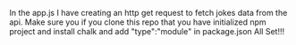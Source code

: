 In the app.js I have creating an http get request to fetch jokes data from the api.
Make sure you if you clone this repo that you have initialized npm project and install chalk and add "type":"module" in package.json
All Set!!!
